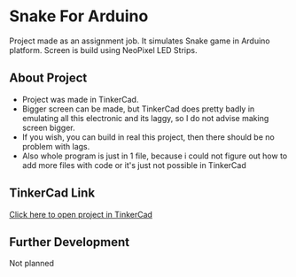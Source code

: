 # Snake For Arduino
Project made as an assignment job. It simulates Snake game in Arduino platform. Screen is build using NeoPixel LED Strips.  

## About Project
- Project was made in TinkerCad.  
- Bigger screen can be made, but TinkerCad does pretty badly in emulating all this electronic and its laggy, so I do not advise making screen bigger.  
- If you wish, you can build in real this project, then there should be no problem with lags.  
- Also whole program is just in 1 file, because i could not figure out how to add more files with code or it's just not possible in TinkerCad

## TinkerCad Link
[Click here to open project in TinkerCad](https://www.tinkercad.com/things/lFxPmYehht6)

## Further Development
Not planned
